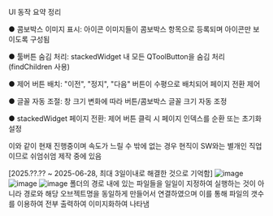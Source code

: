UI 동작 요약 정리

● 콤보박스 이미지 표시: 아이콘 이미지들이 콤보박스 항목으로 등록되며 아이콘만 보이도록 구성됨

● 툴버튼 숨김 처리: stackedWidget 내 모든 QToolButton을 숨김 처리 (findChildren 사용)

● 제어 버튼 배치: "이전", "정지", "다음" 버튼이 수평으로 배치되어 페이지 전환 제어

● 글꼴 자동 조절: 창 크기 변화에 따라 버튼/콤보박스 글꼴 크기 자동 조정

● stackedWidget 페이지 전환: 제어 버튼 클릭 시 페이지 인덱스를 순환 또는 초기화 설정

이와 같이 현재 진행중이며 속도가 느릴 수 밖에 없는 경우 현직이 SW와는 별개인 직업이므로 쉬엄쉬엄 제작 중에 있음

[2025.??.?? ~ 2025-06-28, 최대 3일이내로 해결한 것으로 기억함]
![image](https://github.com/user-attachments/assets/4e85e380-6c49-4c3f-a462-22d73ef07e14)
![image](https://github.com/user-attachments/assets/44c04363-cfcf-45b4-9744-ca8d49076414)
![image](https://github.com/user-attachments/assets/14babe0a-90d7-4e15-9ef7-f71c1929e5ca)
폴더의 경로 내에 있는 파일들을 일일이 지정하여 실행하는 것이 아니라 경로와 해당 오브젝트명을 동일하게 만들어서 연결하였으며 이를 통해 파일의 갯수를 이용하여 전부 출력하여 이미지화하여 나타냄 
